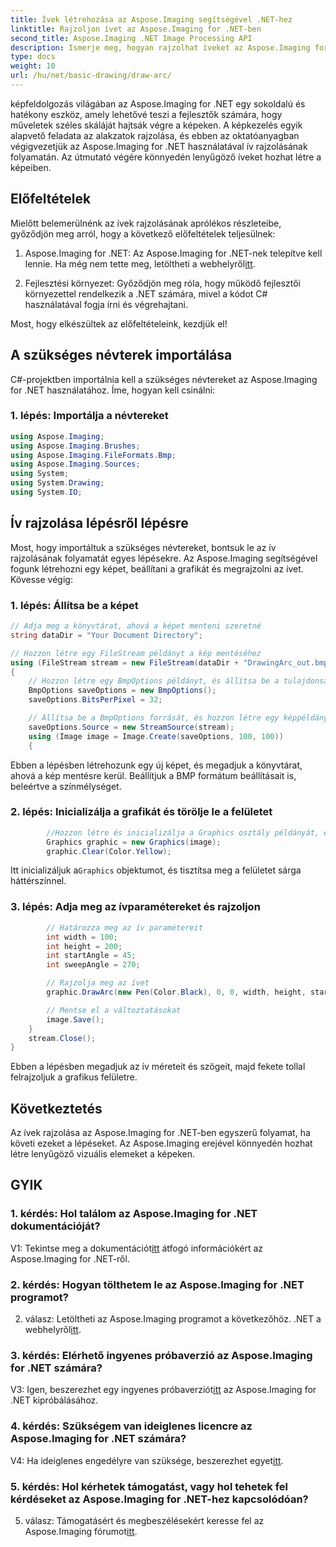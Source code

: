 ```yaml
---
title: Ívek létrehozása az Aspose.Imaging segítségével .NET-hez
linktitle: Rajzoljon ívet az Aspose.Imaging for .NET-ben
second_title: Aspose.Imaging .NET Image Processing API
description: Ismerje meg, hogyan rajzolhat íveket az Aspose.Imaging for .NET segítségével, amely egy hatékony képkezelő eszköz. Lépésről lépésre szóló útmutató lenyűgöző látványelemek létrehozásához.
type: docs
weight: 10
url: /hu/net/basic-drawing/draw-arc/
---
```

képfeldolgozás világában az Aspose.Imaging for .NET egy sokoldalú és hatékony eszköz, amely lehetővé teszi a fejlesztők számára, hogy műveletek széles skáláját hajtsák végre a képeken. A képkezelés egyik alapvető feladata az alakzatok rajzolása, és ebben az oktatóanyagban végigvezetjük az Aspose.Imaging for .NET használatával ív rajzolásának folyamatán. Az útmutató végére könnyedén lenyűgöző íveket hozhat létre a képeiben.

## Előfeltételek

Mielőtt belemerülnénk az ívek rajzolásának aprólékos részleteibe, győződjön meg arról, hogy a következő előfeltételek teljesülnek:

1.  Aspose.Imaging for .NET: Az Aspose.Imaging for .NET-nek telepítve kell lennie. Ha még nem tette meg, letöltheti a webhelyről[itt](https://releases.aspose.com/imaging/net/).

2. Fejlesztési környezet: Győződjön meg róla, hogy működő fejlesztői környezettel rendelkezik a .NET számára, mivel a kódot C# használatával fogja írni és végrehajtani.

Most, hogy elkészültek az előfeltételeink, kezdjük el!

## A szükséges névterek importálása

C#-projektben importálnia kell a szükséges névtereket az Aspose.Imaging for .NET használatához. Íme, hogyan kell csinálni:

### 1. lépés: Importálja a névtereket

```csharp
using Aspose.Imaging;
using Aspose.Imaging.Brushes;
using Aspose.Imaging.FileFormats.Bmp;
using Aspose.Imaging.Sources;
using System;
using System.Drawing;
using System.IO;
```

## Ív rajzolása lépésről lépésre

Most, hogy importáltuk a szükséges névtereket, bontsuk le az ív rajzolásának folyamatát egyes lépésekre. Az Aspose.Imaging segítségével fogunk létrehozni egy képet, beállítani a grafikát és megrajzolni az ívet. Kövesse végig:

### 1. lépés: Állítsa be a képet

```csharp
// Adja meg a könyvtárat, ahová a képet menteni szeretné
string dataDir = "Your Document Directory";

// Hozzon létre egy FileStream példányt a kép mentéséhez
using (FileStream stream = new FileStream(dataDir + "DrawingArc_out.bmp", FileMode.Create))
{
    // Hozzon létre egy BmpOptions példányt, és állítsa be a tulajdonságait
    BmpOptions saveOptions = new BmpOptions();
    saveOptions.BitsPerPixel = 32;

    // Állítsa be a BmpOptions forrását, és hozzon létre egy képpéldányt
    saveOptions.Source = new StreamSource(stream);
    using (Image image = Image.Create(saveOptions, 100, 100))
    {
```

Ebben a lépésben létrehozunk egy új képet, és megadjuk a könyvtárat, ahová a kép mentésre kerül. Beállítjuk a BMP formátum beállításait is, beleértve a színmélységet.

### 2. lépés: Inicializálja a grafikát és törölje le a felületet

```csharp
        //Hozzon létre és inicializálja a Graphics osztály példányát, és tisztítsa meg a grafikus felületet
        Graphics graphic = new Graphics(image);
        graphic.Clear(Color.Yellow);
```

 Itt inicializáljuk a`Graphics` objektumot, és tisztítsa meg a felületet sárga háttérszínnel.

### 3. lépés: Adja meg az ívparamétereket és rajzoljon

```csharp
        // Határozza meg az ív paramétereit
        int width = 100;
        int height = 200;
        int startAngle = 45;
        int sweepAngle = 270;

        // Rajzolja meg az ívet
        graphic.DrawArc(new Pen(Color.Black), 0, 0, width, height, startAngle, sweepAngle);

        // Mentse el a változtatásokat
        image.Save();
    }
    stream.Close();
}
```

Ebben a lépésben megadjuk az ív méreteit és szögeit, majd fekete tollal felrajzoljuk a grafikus felületre.

## Következtetés

Az ívek rajzolása az Aspose.Imaging for .NET-ben egyszerű folyamat, ha követi ezeket a lépéseket. Az Aspose.Imaging erejével könnyedén hozhat létre lenyűgöző vizuális elemeket a képeken.

## GYIK

### 1. kérdés: Hol találom az Aspose.Imaging for .NET dokumentációját?

 V1: Tekintse meg a dokumentációt[itt](https://reference.aspose.com/imaging/net/) átfogó információkért az Aspose.Imaging for .NET-ről.

### 2. kérdés: Hogyan tölthetem le az Aspose.Imaging for .NET programot?

 2. válasz: Letöltheti az Aspose.Imaging programot a következőhöz. .NET a webhelyről[itt](https://releases.aspose.com/imaging/net/).

### 3. kérdés: Elérhető ingyenes próbaverzió az Aspose.Imaging for .NET számára?

 V3: Igen, beszerezhet egy ingyenes próbaverziót[itt](https://releases.aspose.com/) az Aspose.Imaging for .NET kipróbálásához.

### 4. kérdés: Szükségem van ideiglenes licencre az Aspose.Imaging for .NET számára?

 V4: Ha ideiglenes engedélyre van szüksége, beszerezhet egyet[itt](https://purchase.aspose.com/temporary-license/).

### 5. kérdés: Hol kérhetek támogatást, vagy hol tehetek fel kérdéseket az Aspose.Imaging for .NET-hez kapcsolódóan?

 5. válasz: Támogatásért és megbeszélésekért keresse fel az Aspose.Imaging fórumot[itt](https://forum.aspose.com/).
